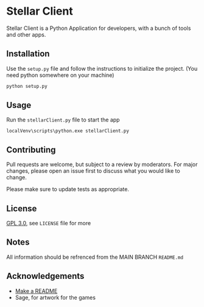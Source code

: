 # Stellar Client

Stellar Client is a Python Application for developers, with a bunch of tools and other apps.

## Installation

Use the `setup.py` file and follow the instructions to initialize the project. (You need python somewhere on your machine)

```bash
python setup.py
```

## Usage

Run the `stellarClient.py` file to start the app

```bask
localVenv\scripts\python.exe stellarClient.py
```

## Contributing

Pull requests are welcome, but subject to a review by  moderators. For major changes, please open an issue first to discuss what you would like to change.

Please make sure to update tests as appropriate.

## License

[GPL 3.0](https://choosealicense.com/licenses/gpl-3.0/), see `LICENSE` file for more

## Notes
All information should be refrenced from the MAIN BRANCH `README.md`

## Acknowledgements

 - [Make a README](https://www.makeareadme.com/)
 - Sage, for artwork for the games
